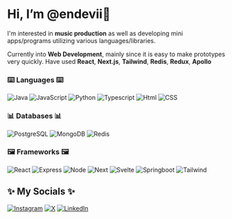 # Hi, I’m @endevii🍃
I'm interested in **music production** as well as developing mini apps/programs utilizing various languages/libraries.

Currently into **Web Development**, mainly since it is easy to make prototypes very quickly. Have used **React**, **Next.js**, **Tailwind**, **Redis**, **Redux**, **Apollo**

### ⌨️ Languages ⌨️
![Java](https://img.shields.io/badge/Java-ED8B00?style=for-the-badge&logo=openjdk&logoColor=white) ![JavaScript](https://img.shields.io/badge/JavaScript-323330?style=for-the-badge&logo=javascript&logoColor=F7DF1E) ![Python](https://img.shields.io/badge/Python-FFD43B?style=for-the-badge&logo=python&logoColor=blue) ![Typescript](https://img.shields.io/badge/TypeScript-007ACC?style=for-the-badge&logo=typescript&logoColor=white) ![Html](https://img.shields.io/badge/HTML5-E34F26?style=for-the-badge&logo=html5&logoColor=white) ![CSS](https://img.shields.io/badge/CSS3-1572B6?style=for-the-badge&logo=css3&logoColor=white)

### 📊 Databases 📊
![PostgreSQL](https://img.shields.io/badge/PostgreSQL-316192?style=for-the-badge&logo=postgresql&logoColor=white) ![MongoDB](https://img.shields.io/badge/MongoDB-4EA94B?style=for-the-badge&logo=mongodb&logoColor=white) ![Redis](https://img.shields.io/badge/redis-%23DD0031.svg?&style=for-the-badge&logo=redis&logoColor=white)

### 🖼️ Frameworks 🖼️
![React](https://img.shields.io/badge/React-20232A?style=for-the-badge&logo=react&logoColor=61DAFB) ![Express](https://img.shields.io/badge/Express%20js-000000?style=for-the-badge&logo=express&logoColor=white) ![Node](https://img.shields.io/badge/Node%20js-339933?style=for-the-badge&logo=nodedotjs&logoColor=white) ![Next](https://img.shields.io/badge/next%20js-000000?style=for-the-badge&logo=nextdotjs&logoColor=white) ![Svelte](https://img.shields.io/badge/Svelte-4A4A55?style=for-the-badge&logo=svelte&logoColor=FF3E00) ![Springboot](https://img.shields.io/badge/Spring_Boot-F2F4F9?style=for-the-badge&logo=spring-boot) ![Tailwind](	https://img.shields.io/badge/Tailwind_CSS-38B2AC?style=for-the-badge&logo=tailwind-css&logoColor=white)

## ✨ My Socials ✨
[![Instagram](https://img.shields.io/badge/Instagram-E4405F?style=for-the-badge&logo=instagram&logoColor=white)](https://www.instagram.com/endevii) [![X](https://img.shields.io/badge/X-000000?style=for-the-badge&logo=x&logoColor=white)](https://twitter.com/_endevii_) [![LinkedIn](https://img.shields.io/badge/LinkedIn-0077B5?style=for-the-badge&logo=linkedin&logoColor=white)](https://www.linkedin.com/in/joshua-gorman/)

<!---
endevii/endevii is a ✨ special ✨ repository because its `README.md` (this file) appears on your GitHub profile.
You can click the Preview link to take a look at your changes.
--->
